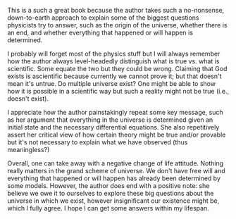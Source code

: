 <!-- 2022-existential-physics -->

This is a such a great book because the author takes such a no-nonsense, down-to-earth approach to explain some of the biggest questions physicists try to answer, such as the origin of the universe, whether there is an end, and whether everything that happened or will happen is determined.

I probably will forget most of the physics stuff but I will always remember how the author always level-headedly distinguish what is true vs. what is scientific. Some equate the two but they could be wrong. Claiming that God exists is ascientific because currently we cannot prove it; but that doesn't mean it's untrue. Do multiple universe exist? One might be able to show how it is possible in a scientific way but such a reality might not be true (i.e., doesn't exist).

I appreciate how the author painstakingly repeat some key message, such as her argument that everything in the universe is determined given an initial state and the necessary differential equations. She also repetitively assert her critical view of how certain theory might be true and/or provable but it's not necessary to explain what we have observed (thus meaningless?)

Overall, one can take away with a negative change of life attitude. Nothing really matters in the grand scheme of universe. We don't have free will and everything that happened or will happen has already been determined by some models. However, the author does end with a positive note: she believe we owe it to ourselves to explore these big questions about the universe in which we exist, however insignificant our existence might be, which I fully agree. I hope I can get some answers within my lifespan.